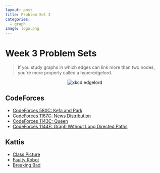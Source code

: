 ```yaml
---
layout: post
title: Problem Set 3
categories:
  - graph
image: logo.png
---
```


# Week 3 Problem Sets

> If you study graphs in which edges can link more than two nodes, you're more properly called a hyperedgelord.
<p align="center">
<img src="https://imgs.xkcd.com/comics/edgelord.png" alt="xkcd edgelord">
</p>

## CodeForces
- [CodeForces 580C: Kefa and Park](https://codeforces.com/problemset/problem/580/C)
- [CodeForces 1167C: News Distribution](https://codeforces.com/problemset/problem/1167/C)
- [CodeForces 1143C: Queen](https://codeforces.com/problemset/problem/1143/C)
- [CodeForces 1144F: Graph Without Long Directed Paths](https://codeforces.com/problemset/problem/1144/F)

## Kattis

- [Class Picture](https://open.kattis.com/problems/classpicture)
- [Faulty Robot](https://open.kattis.com/problems/faultyrobot)
- [Breaking Bad](https://open.kattis.com/problems/breakingbad)
